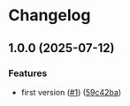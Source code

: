 # Changelog

## 1.0.0 (2025-07-12)


### Features

* first version ([#1](https://github.com/blaahaj/json/issues/1)) ([59c42ba](https://github.com/blaahaj/json/commit/59c42baf996127ce3d5c4dd092a183549b8e6475))
